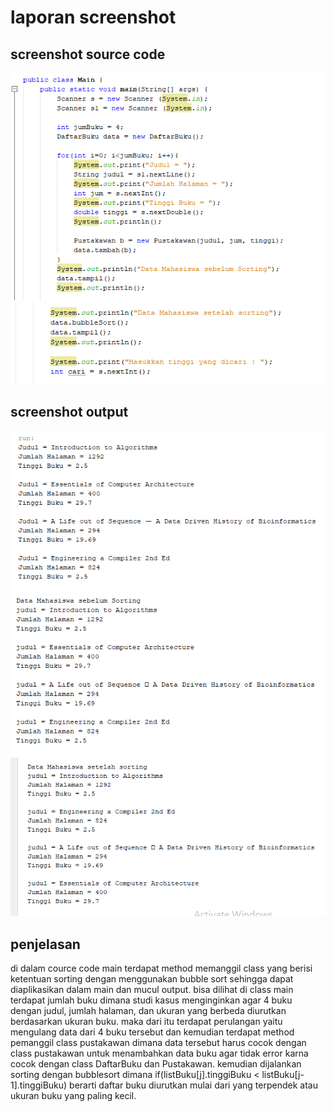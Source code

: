 # laporan screenshot

## screenshot source code
<img src = 'source code 1.png'> 
<img src = 'source code 2.png'> 

## screenshot output
<img src = 'output1.png'> 
<img src = 'output2.png'> 
<img src = 'output3.png'> 

## penjelasan 
   di dalam cource code main terdapat method memanggil class yang berisi ketentuan sorting dengan menggunakan bubble sort sehingga dapat diaplikasikan dalam main dan mucul output. bisa dilihat di class main terdapat jumlah buku dimana studi kasus menginginkan agar 4 buku dengan judul, jumlah halaman, dan ukuran yang berbeda diurutkan berdasarkan ukuran buku. maka dari itu terdapat perulangan yaitu mengulang data dari 4 buku tersebut dan kemudian terdapat method pemanggil class pustakawan dimana data tersebut harus cocok dengan class pustakawan untuk menambahkan data buku agar tidak error karna cocok dengan class DaftarBuku dan Pustakawan. kemudian dijalankan sorting dengan bubblesort dimana if(listBuku[j].tinggiBuku < listBuku[j-1].tinggiBuku) berarti daftar buku diurutkan mulai dari yang terpendek atau ukuran buku yang paling kecil.